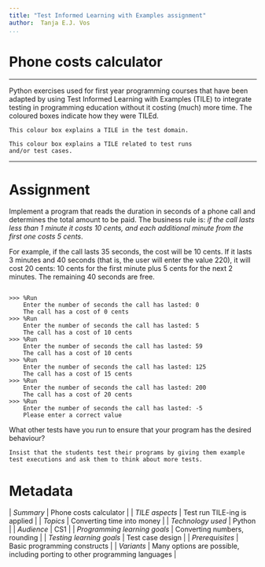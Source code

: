 ```yaml
---
title: "Test Informed Learning with Examples assignment"
author:  Tanja E.J. Vos
...
```


# Phone costs calculator



------------------------------------------------------------------------

Python exercises used for first year programming courses that
have been adapted by using Test Informed Learning with Examples (TILE)
to integrate testing in programming education without it costing (much)
more time. The coloured boxes indicate how they were TILEd.

```testdomaintile
This colour box explains a TILE in the test domain.
```

```testruntile
This colour box explains a TILE related to test runs 
and/or test cases.
```
------------------------------------------------------------------------

# Assignment

Implement a program that reads the duration in seconds of a phone
call and determines the total amount to be paid. The business rule
is: *if the call lasts less than 1 minute it costs 10 cents, and
each additional minute from the first one costs 5 cents*.

For example, if the call lasts 35 seconds, the cost will be 10
cents. If it lasts 3 minutes and 40 seconds (that is, the user will
enter the value 220), it will cost 20 cents: 10 cents for the first
minute plus 5 cents for the next 2 minutes. The remaining 40 seconds
are free.

```small

>>> %Run 
    Enter the number of seconds the call has lasted: 0
    The call has a cost of 0 cents
>>> %Run 
    Enter the number of seconds the call has lasted: 5
    The call has a cost of 10 cents
>>> %Run 
    Enter the number of seconds the call has lasted: 59
    The call has a cost of 10 cents
>>> %Run 
    Enter the number of seconds the call has lasted: 125
    The call has a cost of 15 cents
>>> %Run 
    Enter the number of seconds the call has lasted: 200
    The call has a cost of 20 cents
>>> %Run 
    Enter the number of seconds the call has lasted: -5
    Please enter a correct value
```

What other tests have you run to ensure that your program has the
desired behaviour?

```testruntile
Insist that the students test their programs by giving them example
test executions and ask them to think about more tests.
```

# Metadata

| *Summary*                     | Phone costs calculator |
| *TILE aspects*                | Test run TILE-ing is applied |
| *Topics*                      | Converting time into money |
| *Technology used*             | Python |
| *Audience*                    | CS1 |
| *Programming learning goals*  | Converting numbers, rounding |
| *Testing learning goals*      | Test case design |
| *Prerequisites*               | Basic programming constructs |
| *Variants*                    | Many options are possible, including porting to other programming languages |    
